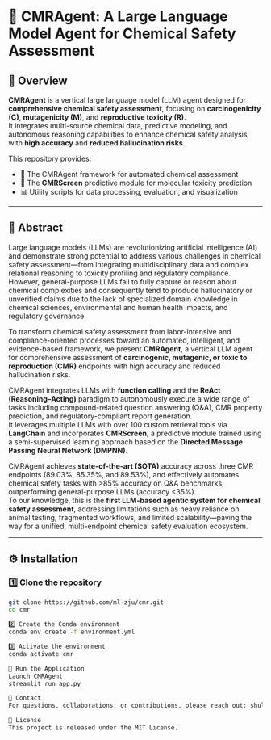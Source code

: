 # 🧪 CMRAgent: A Large Language Model Agent for Chemical Safety Assessment

## 🧬 Overview
**CMRAgent** is a vertical large language model (LLM) agent designed for **comprehensive chemical safety assessment**, focusing on **carcinogenicity (C)**, **mutagenicity (M)**, and **reproductive toxicity (R)**.  
It integrates multi-source chemical data, predictive modeling, and autonomous reasoning capabilities to enhance chemical safety analysis with **high accuracy** and **reduced hallucination risks**.

This repository provides:
- 🧠 The CMRAgent framework for automated chemical assessment  
- 🔬 The **CMRScreen** predictive module for molecular toxicity prediction  
- 📊 Utility scripts for data processing, evaluation, and visualization  

---

## 🧠 Abstract
Large language models (LLMs) are revolutionizing artificial intelligence (AI) and demonstrate strong potential to address various challenges in chemical safety assessment—from integrating multidisciplinary data and complex relational reasoning to toxicity profiling and regulatory compliance.  
However, general-purpose LLMs fail to fully capture or reason about chemical complexities and consequently tend to produce hallucinatory or unverified claims due to the lack of specialized domain knowledge in chemical sciences, environmental and human health impacts, and regulatory governance.  

To transform chemical safety assessment from labor-intensive and compliance-oriented processes toward an automated, intelligent, and evidence-based framework, we present **CMRAgent**, a vertical LLM agent for comprehensive assessment of **carcinogenic, mutagenic, or toxic to reproduction (CMR)** endpoints with high accuracy and reduced hallucination risks.  

CMRAgent integrates LLMs with **function calling** and the **ReAct (Reasoning–Acting)** paradigm to autonomously execute a wide range of tasks including compound-related question answering (Q&A), CMR property prediction, and regulatory-compliant report generation.  
It leverages multiple LLMs with over 100 custom retrieval tools via **LangChain** and incorporates **CMRScreen**, a predictive module trained using a semi-supervised learning approach based on the **Directed Message Passing Neural Network (DMPNN)**.  

CMRAgent achieves **state-of-the-art (SOTA)** accuracy across three CMR endpoints (89.03%, 85.35%, and 89.53%), and effectively automates chemical safety tasks with >85% accuracy on Q&A benchmarks, outperforming general-purpose LLMs (accuracy <35%).  
To our knowledge, this is the **first LLM-based agentic system for chemical safety assessment**, addressing limitations such as heavy reliance on animal testing, fragmented workflows, and limited scalability—paving the way for a unified, multi-endpoint chemical safety evaluation ecosystem.

---

## ⚙️ Installation

### 1️⃣ Clone the repository
```bash
git clone https://github.com/ml-zju/cmr.git
cd cmr

2️⃣ Create the Conda environment
conda env create -f environment.yml

3️⃣ Activate the environment
conda activate cmr

🚀 Run the Application
Launch CMRAgent
streamlit run app.py

📧 Contact
For questions, collaborations, or contributions, please reach out: shulin@zju.edu.cn

🧱 License
This project is released under the MIT License.
